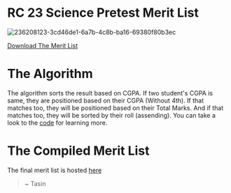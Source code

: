 # RC 23 Science Pretest Merit List

![236208123-3cd46de1-6a7b-4c8b-ba16-69380f80b3ec](https://user-images.githubusercontent.com/62534505/236385644-01ba1e6f-b6c7-401e-a0d3-6d1dfba25eb8.png)

[Download The Merit List](https://drive.google.com/file/d/1HoBFstU5MEh1wO-INGQdzeO0fuxQF32m/view?usp=sharing)

# The Algorithm
The algorithm sorts the result based on CGPA. If two student's CGPA is same, they are positioned based on their CGPA (Without 4th). If that matches too, they will be positioned based on their Total Marks. And if that matches too, they will be sorted by their roll (assending).
You can take a look to the [code](https://replit.com/@NurTasin/RCPRETEST) for learning more.

# The Compiled Merit List
The final merit list is hosted [here](https://drive.google.com/file/d/1HoBFstU5MEh1wO-INGQdzeO0fuxQF32m/view?usp=sharing)

> ~ Tasin
